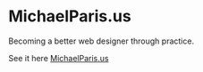 MichaelParis.us
========

Becoming a better web designer through practice.

See it here <a href="http://www.michaelparis.us">MichaelParis.us</a>
